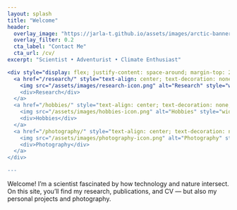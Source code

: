 ```yaml
---
layout: splash
title: "Welcome"
header:
  overlay_image: "https://jarla-t.github.io/assets/images/arctic-banner.jpg"
  overlay_filter: 0.2
  cta_label: "Contact Me"
  cta_url: /cv/
excerpt: "Scientist • Adventurist • Climate Enthusiast"

<div style="display: flex; justify-content: space-around; margin-top: 2rem;">
  <a href="/research/" style="text-align: center; text-decoration: none; color: inherit;">
    <img src="/assets/images/research-icon.png" alt="Research" style="width: 100px; height: auto;" />
    <div>Research</div>
  </a>
  <a href="/hobbies/" style="text-align: center; text-decoration: none; color: inherit;">
    <img src="/assets/images/hobbies-icon.png" alt="Hobbies" style="width: 100px; height: auto;" />
    <div>Hobbies</div>
  </a>
  <a href="/photography/" style="text-align: center; text-decoration: none; color: inherit;">
    <img src="/assets/images/photography-icon.png" alt="Photography" style="width: 100px; height: auto;" />
    <div>Photography</div>
  </a>
</div>

---
```


Welcome! I’m a scientist fascinated by how technology and nature intersect.  
On this site, you’ll find my research, publications, and CV — but also my personal projects and photography.
